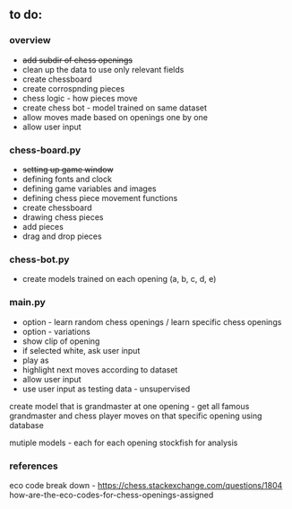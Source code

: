 ## to do:

### overview
- ~~add subdir of chess openings~~
- clean up the data to use only relevant fields
- create chessboard
- create corrospnding pieces
- chess logic - how pieces move
- create chess bot - model trained on same dataset
- allow moves made based on openings one by one
- allow user input

### chess-board.py
- ~~setting up game window~~
- defining fonts and clock
- defining game variables and images
- defining chess piece movement functions
- create chessboard
- drawing chess pieces
- add pieces
- drag and drop pieces

### chess-bot.py
- create models trained on each opening (a, b, c, d, e)

### main.py
- option - learn random chess openings / learn specific chess openings
- option - variations
- show clip of opening
- if selected white, ask user input
- play as
- highlight next moves according to dataset
- allow user input
- use user input as testing data - unsupervised

create model that is grandmaster at one opening - get all famous grandmaster and chess player moves on that specific opening
using database

mutiple models - each for each opening
stockfish for analysis

### references
eco code break down - 
https://chess.stackexchange.com/questions/1804 how-are-the-eco-codes-for-chess-openings-assigned